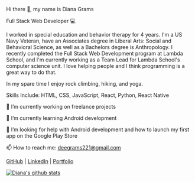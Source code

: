 Hi there 👋, my name is Diana Grams

Full Stack Web Developer 💻

I worked in special education and behavior therapy for 4 years. I'm a US Navy Veteran, have an Associates degree in Liberal Arts: Social and Behavioral Science, as well as a Bachelors degree is Anthropology. I recently completed the Full Stack Web Development program at Lambda School, and I'm currently working as a Team Lead for Lambda School's computer science unit. I love helping people and I think programming is a great way to do that.

In my spare time I enjoy rock climbing, hiking, and yoga.

Skills Include: HTML, CSS, JavaScript, React, Python, React Native

🔭 I’m currently working on freelance projects

🌱 I’m currently learning Android development

🤔 I’m looking for help with Android development and how to launch my first app on the Google Play Store

📫 How to reach me: deegrams221@gmail.com

[GitHub](https://github.com/deegrams221) | [LinkedIn](https://www.linkedin.com/in/diana-grams/) | [Portfolio](https://dianagrams.dev/)

  

[![Diana's github stats](https://github-readme-stats.vercel.app/api?username=deegrams221)](https://github.com/deegrams221/github-readme-stats)
